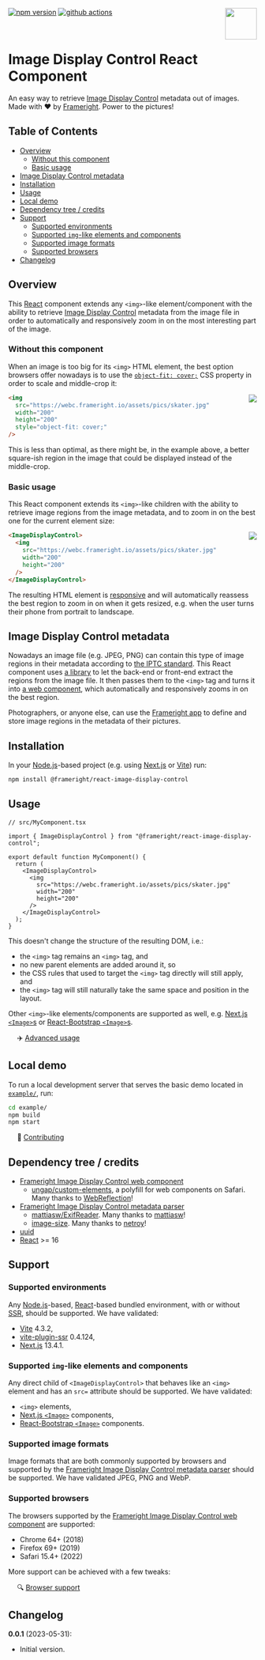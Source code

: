[<img src="https://avatars.githubusercontent.com/u/35964478?s=200&v=4" align="right" width="64" height="64">](https://frameright.io)
[![npm version](https://img.shields.io/npm/v/@frameright/react-image-display-control)](https://www.npmjs.com/package/@frameright/react-image-display-control)
[![github actions](https://github.com/Frameright/react-image-display-control/actions/workflows/main.yml/badge.svg)](https://github.com/Frameright/react-image-display-control/actions/workflows/main.yml)

&nbsp;

<!-- Note: make sure all URLs in this document are absolute, and not relative
     within GitHub, as we are publishing this file to NPM and want URLs to
     remain valid there. -->

# Image Display Control React Component

An easy way to retrieve [Image Display Control](https://frameright.io) metadata
out of images. Made with :heart: by [Frameright](https://frameright.io). Power
to the pictures!

## Table of Contents

<!-- toc -->

- [Overview](#overview)
  * [Without this component](#without-this-component)
  * [Basic usage](#basic-usage)
- [Image Display Control metadata](#image-display-control-metadata)
- [Installation](#installation)
- [Usage](#usage)
- [Local demo](#local-demo)
- [Dependency tree / credits](#dependency-tree--credits)
- [Support](#support)
  * [Supported environments](#supported-environments)
  * [Supported `img`-like elements and components](#supported-img-like-elements-and-components)
  * [Supported image formats](#supported-image-formats)
  * [Supported browsers](#supported-browsers)
- [Changelog](#changelog)

<!-- tocstop -->

## Overview

This [React](https://react.dev) component extends any `<img>`-like
element/component with the ability to retrieve
[Image Display Control](https://frameright.io) metadata from the image file in
order to automatically and responsively zoom in on the most interesting part of
the image.

### Without this component

When an image is too big for its `<img>` HTML element, the best option browsers
offer nowadays is to use the
[`object-fit: cover;`](https://developer.mozilla.org/en-US/docs/Web/CSS/object-fit)
CSS property in order to scale and middle-crop it:

<img src="https://raw.githubusercontent.com/Frameright/react-image-display-control/main/docs/assets/skater_middlecrop.png" align="right">

```html
<img
  src="https://webc.frameright.io/assets/pics/skater.jpg"
  width="200"
  height="200"
  style="object-fit: cover;"
/>
```

This is less than optimal, as there might be, in the example above, a better
square-ish region in the image that could be displayed instead of the
middle-crop.

### Basic usage

This React component extends its `<img>`-like children with the ability to
retrieve image regions from the image metadata, and to zoom in on the best one
for the current element size:

<img src="https://raw.githubusercontent.com/Frameright/react-image-display-control/main/docs/assets/skater_withidc.png" align="right">

```html
<ImageDisplayControl>
  <img
    src="https://webc.frameright.io/assets/pics/skater.jpg"
    width="200"
    height="200"
  />
</ImageDisplayControl>
```

The resulting HTML element is
[responsive](https://developer.mozilla.org/en-US/docs/Learn/CSS/CSS_layout/Responsive_Design)
and will automatically reassess the best region to zoom in on when it gets
resized, e.g. when the user turns their phone from portrait to landscape.

## Image Display Control metadata

Nowadays an image file (e.g. JPEG, PNG) can contain this type of image regions
in their metadata according to
[the IPTC standard](https://iptc.org/std/photometadata/specification/IPTC-PhotoMetadata#image-region).
This React component uses
[a  library](https://github.com/Frameright/image-display-control-metadata-parser)
to let the back-end or front-end extract the regions from the image file. It
then passes them to the `<img>` tag and turns it into
[a web component](https://github.com/Frameright/image-display-control-web-component),
which automatically and responsively zooms in on the best region.

Photographers, or anyone else, can use the
[Frameright app](https://frameright.app/) to define and store image regions in
the metadata of their pictures.

## Installation

In your [Node.js](https://nodejs.org/en)-based project (e.g. using
[Next.js](https://nextjs.org/) or [Vite](https://vitejs.dev/)) run:

```bash
npm install @frameright/react-image-display-control
```

## Usage

```tsx
// src/MyComponent.tsx

import { ImageDisplayControl } from "@frameright/react-image-display-control";

export default function MyComponent() {
  return (
    <ImageDisplayControl>
      <img
        src="https://webc.frameright.io/assets/pics/skater.jpg"
        width="200"
        height="200"
      />
    </ImageDisplayControl>
  );
}
```

This doesn't change the structure of the resulting DOM, i.e.:
* the `<img>` tag remains an `<img>` tag, and
* no new parent elements are added around it, so
* the CSS rules that used to target the `<img>` tag directly will still apply,
  and
* the `<img>` tag will still naturally take the same space and position in the
  layout.

Other `<img>`-like elements/components are supported as well, e.g.
[Next.js `<Image>`s](https://nextjs.org/docs/api-reference/next/image) or
[React-Bootstrap `<Image>`s](https://react-bootstrap.github.io/components/images/).

&emsp; :airplane:
[Advanced usage](https://github.com/Frameright/react-image-display-control/blob/main/docs/usage.md)

## Local demo

To run a local development server that serves the basic demo located in
[`example/`](exanple/), run:

```bash
cd example/
npm build
npm start
```

&emsp; :wrench: [Contributing](https://github.com/Frameright/react-create-display-control/blob/main/docs/contributing.md)

## Dependency tree / credits

- [Frameright Image Display Control web component](https://github.com/Frameright/image-display-control-web-component/)
    - [ungap/custom-elements](https://github.com/ungap/custom-elements), a polyfill
      for web components on Safari. Many thanks to
      [WebReflection](https://github.com/WebReflection)!
- [Frameright Image Display Control metadata parser](https://github.com/Frameright/image-display-control-metadata-parser/)
    - [mattiasw/ExifReader](https://github.com/mattiasw/ExifReader). Many thanks
      to [mattiasw](https://github.com/mattiasw)!
    - [image-size](https://github.com/image-size/image-size). Many thanks to
      [netroy](https://github.com/netroy)!
- [uuid](https://github.com/uuidjs/uuid)
- [React](https://react.dev/) >= 16

## Support

### Supported environments

Any [Node.js](https://nodejs.org/en)-based, [React](https://react.dev/)-based
bundled environment, with or without
[SSR](https://nextjs.org/docs/pages/building-your-application/rendering/server-side-rendering),
should be supported. We have validated:

* [Vite](https://vitejs.dev/) 4.3.2,
* [vite-plugin-ssr](https://vite-plugin-ssr.com/) 0.4.124,
* [Next.js](https://nextjs.org/) 13.4.1.

### Supported `img`-like elements and components

Any direct child of `<ImageDisplayControl>` that behaves like an `<img>` element
and has an `src=` attribute should be supported. We have validated:

* `<img>` elements,
* [Next.js `<Image>`](https://nextjs.org/docs/api-reference/next/image)
  components,
* [React-Bootstrap `<Image>`](https://react-bootstrap.github.io/components/images/)
  components.

### Supported image formats

Image formats that are both commonly supported by browsers and supported by the
[Frameright Image Display Control metadata parser](https://github.com/Frameright/image-display-control-metadata-parser)
should be supported. We have validated JPEG, PNG and WebP.

### Supported browsers

The browsers supported by the
[Frameright Image Display Control web component](https://github.com/Frameright/image-display-control-web-component/)
are supported:

* Chrome 64+ (2018)
* Firefox 69+ (2019)
* Safari 15.4+ (2022)

More support can be achieved with a few tweaks:

&emsp; :mag: [Browser support](https://github.com/Frameright/image-display-control-web-component/blob/main/image-display-control/docs/explanation/browsers.md)

## Changelog

**0.0.1** (2023-05-31):
  * Initial version.
